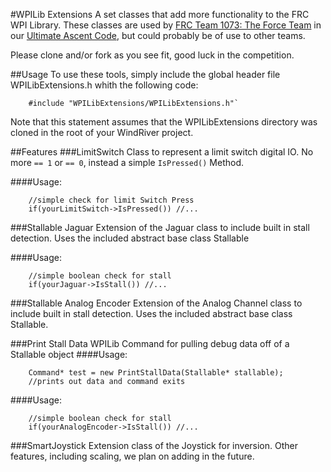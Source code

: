 #WPILib Extensions
A set classes that add more functionality to the FRC WPI Library. These classes are used by [FRC Team 1073: The Force Team](http://theforceteam.com) in our [Ultimate Ascent Code](https://github.com/FRCTeam1073-TheForceTeam/robot13), but could probably be of use to other teams.

Please clone and/or fork as you see fit, good luck in the competition.

##Usage
To use these tools, simply include the global header file WPILibExtensions.h whith the following code:
```	
	#include "WPILibExtensions/WPILibExtensions.h"`
```
Note that this statement assumes that the WPILibExtensions directory was cloned in the root of your WindRiver project.

##Features
###LimitSwitch
Class to represent a limit switch digital IO. No more `== 1` or `== 0`, instead a simple `IsPressed()` Method.

####Usage:
```
	//simple check for limit Switch Press
	if(yourLimitSwitch->IsPressed()) //...
```
###Stallable Jaguar
Extension of the Jaguar class to include built in stall detection. Uses the included abstract base class Stallable

####Usage:
```
	//simple boolean check for stall
	if(yourJaguar->IsStall()) //...
```
###Stallable Analog Encoder
Extension of the Analog Channel class to include built in stall detection. Uses the included abstract base class Stallable.

###Print Stall Data
WPILib Command for pulling debug data off of a Stallable object
####Usage:
```
	Command* test = new PrintStallData(Stallable* stallable);
	//prints out data and command exits 
```

####Usage:
```
	//simple boolean check for stall
	if(yourAnalogEncoder->IsStall()) //...
```
###SmartJoystick
Extension class of the Joystick for inversion. Other features, including scaling, we plan on adding in the future.